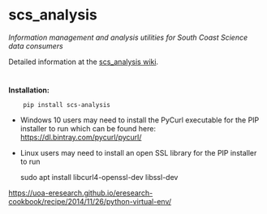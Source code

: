 # scs_analysis
_Information management and analysis utilities for South Coast Science data consumers_

Detailed information at the [scs_analysis wiki](https://github.com/south-coast-science/scs_analysis/wiki).
#
**Installation:**

        pip install scs-analysis

- Windows 10 users may need to install the PyCurl executable for the PIP installer to run
which can be found here: 
https://dl.bintray.com/pycurl/pycurl/ 
- Linux users may need to install an open SSL library for the PIP installer to run
 


    sudo apt install libcurl4-openssl-dev libssl-dev

https://uoa-eresearch.github.io/eresearch-cookbook/recipe/2014/11/26/python-virtual-env/

